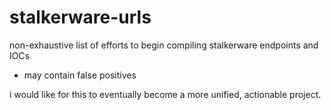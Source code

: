 # stalkerware-urls

non-exhaustive list of efforts to begin compiling stalkerware endpoints and IOCs
* may contain false positives

i would like for this to eventually become a more unified, actionable project.

